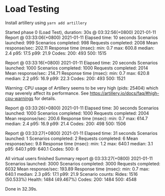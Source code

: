 # Load Testing

Install artillery using `yarn add artillery`

Started phase 0 (Load Test), duration: 30s @ 03:32:56(+0800) 2021-01-11
Report @ 03:33:06(+0800) 2021-01-11
Elapsed time: 10 seconds
  Scenarios launched:  999
  Scenarios completed: 998
  Requests completed:  2008
  Mean response/sec: 202.11
  Response time (msec):
    min: 0.7
    max: 600.8
    median: 2.4
    p95: 17.5
    p99: 21.9
  Codes:
    200: 493
    500: 1515

Report @ 03:33:16(+0800) 2021-01-11
Elapsed time: 20 seconds
  Scenarios launched:  1000
  Scenarios completed: 1000
  Requests completed:  2014
  Mean response/sec: 214.71
  Response time (msec):
    min: 0.7
    max: 620.8
    median: 2.2
    p95: 16.9
    p99: 22.3
  Codes:
    200: 493
    500: 1521

Warning: 
CPU usage of Artillery seems to be very high (pids: 25404)
which may severely affect its performance.
See https://artillery.io/docs/faq/#high-cpu-warnings for details.

Report @ 03:33:26(+0800) 2021-01-11
Elapsed time: 30 seconds
  Scenarios launched:  1000
  Scenarios completed: 1000
  Requests completed:  2004
  Mean response/sec: 200.6
  Response time (msec):
    min: 0.7
    max: 614.7
    median: 2.4
    p95: 16.9
    p99: 21.4
  Codes:
    200: 498
    500: 1506

Report @ 03:33:27(+0800) 2021-01-11
Elapsed time: 31 seconds
  Scenarios launched:  1
  Scenarios completed: 2
  Requests completed:  6
  Mean response/sec: 9.8
  Response time (msec):
    min: 1.2
    max: 640.1
    median: 3.1
    p95: 640.1
    p99: 640.1
  Codes:
    500: 6

All virtual users finished
Summary report @ 03:33:27(+0800) 2021-01-11
  Scenarios launched:  3000
  Scenarios completed: 3000
  Requests completed:  6032
  Mean response/sec: 193.89
  Response time (msec):
    min: 0.7
    max: 640.1
    median: 2.3
    p95: 17.1
    p99: 21.9
  Scenario counts:
    Rides: 1516 (50.533%)
    Health: 1484 (49.467%)
  Codes:
    200: 1484
    500: 4548

Done in 32.39s.